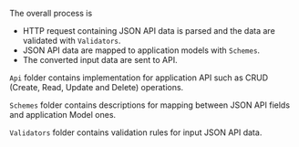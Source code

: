 The overall process is

- HTTP request containing JSON API data is parsed and the data are validated with `Validators`.
- JSON API data are mapped to application models with `Schemes`.
- The converted input data are sent to API.

`Api` folder contains implementation for application API such as CRUD (Create, Read, Update and Delete) operations.

`Schemes` folder contains descriptions for mapping between JSON API fields and application Model ones.

`Validators` folder contains validation rules for input JSON API data.
